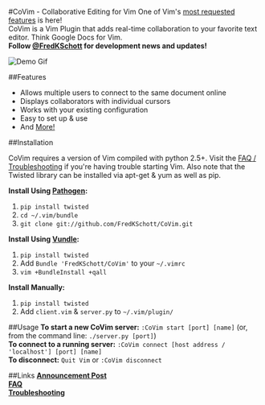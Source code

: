 #CoVim - Collaborative Editing for Vim
One of Vim's [most requested features](http://www.vim.org/sponsor/vote_results.php) is here!  
CoVim is a Vim Plugin that adds  real-time collaboration to your favorite text editor. Think Google Docs for Vim.  
__Follow [@FredKSchott](http://www.twitter.com/fredkschott) for development news and updates!__


![Demo Gif](http://i.imgur.com/Vny0TuQ.gif "Demo Gif")

##Features
- Allows multiple users to connect to the same document online
- Displays collaborators with individual cursors 
- Works with your existing configuration
- Easy to set up & use
- And [More!](http://www.fredkschott.com/post/50510962864/introducing-covim-collaborative-editing-for-vim)

##Installation

CoVim requires a version of Vim compiled with python 2.5+. Visit the [FAQ / Troubleshooting](https://github.com/FredKSchott/CoVim/wiki/FAQ-&-Troubleshooting) if you're having trouble starting Vim.
Also note that the Twisted library can be installed via apt-get & yum as well as pip.

__Install Using [Pathogen](https://github.com/tpope/vim-pathogen):__

1. `pip install twisted`
2. `cd ~/.vim/bundle`
3. `git clone git://github.com/FredKSchott/CoVim.git`  

__Install Using [Vundle](https://github.com/gmarik/vundle):__

1. `pip install twisted`
2. Add `Bundle 'FredKSchott/CoVim'` to your `~/.vimrc`
3. `vim +BundleInstall +qall`

__Install Manually:__

1. `pip install twisted`
2. Add `client.vim` & `server.py` to `~/.vim/plugin/`


##Usage
__To start a new CoVim server:__ `:CoVim start [port] [name]` (or, from the command line: `./server.py [port]`)  
__To connect to a running server:__ `:CoVim connect [host address / 'localhost'] [port] [name]`  
__To disconnect:__ `Quit Vim` or `:CoVim disconnect`  

##Links
__[Announcement Post](http://www.fredkschott.com/post/50510962864/introducing-covim-collaborative-editing-for-vim)__  
__[FAQ](https://github.com/FredKSchott/CoVim/wiki/FAQ)__  
__[Troubleshooting](https://github.com/FredKSchott/CoVim/wiki/Troubleshooting)__
